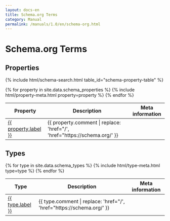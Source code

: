 ```yaml
---
layout: docs-en
title: Schema.org Terms
category: Manual
permalink: /manuals/1.0/en/schema-org.html
---
```


<link rel="stylesheet" href="{{ '/css/schema-styles.css' | relative_url }}">


# Schema.org Terms

<h2>Properties</h2>

{% include html/schema-search.html table_id="schema-property-table" %}

<table id="schema-property-table">
  <thead>
    <tr>
      <th>Property</th>
      <th>Description</th>
      <th>Meta information</th>
    </tr>
  </thead>
  <tbody>
    {% for property in site.data.schema_properties %}
      <tr>
        <td>
          <a href="https://schema.org/{{ property.label }}" class="schema-link">{{ property.label }}</a>
        </td>
        <td>{{ property.comment | replace: 'href="/', 'href="https://schema.org/' }}</td>
        {% include html/property-meta.html property=property %}
      </tr>
    {% endfor %}
  </tbody>
</table>

<h2>Types</h2>

<table id="schema-type-table">
  <thead>
    <tr>
      <th>Type</th>
      <th>Description</th>
      <th>Meta information</th>
    </tr>
  </thead>
  <tbody>
    {% for type in site.data.schema_types %}
      <tr>
        <td>
          <a href="https://schema.org/{{ type.label }}" class="schema-link">{{ type.label }}</a>
        </td>
        <td>{{ type.comment | replace: 'href="/', 'href="https://schema.org/' }}</td>
        {% include html/type-meta.html type=type %}
      </tr>
    {% endfor %}
  </tbody>
</table>